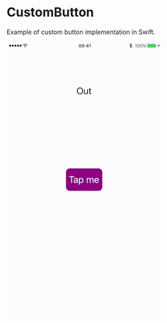 # CustomButton

Example of custom button implementation in Swift.


![alt tag](https://github.com/Kirillzzy/CustomButton/blob/master/AdditionalFiles/videoExample.gif)
